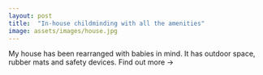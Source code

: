 ```yaml
---
layout: post
title:  "In-house childminding with all the amenities"
image: assets/images/house.jpg
---
```

My house has been rearranged with babies in mind. It has outdoor space, rubber mats and safety devices. Find out more ->

